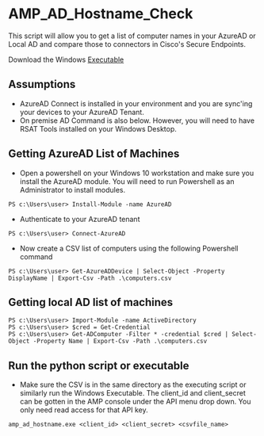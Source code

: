AMP_AD_Hostname_Check
=====================

This script will allow you to get a list of computer names in your AzureAD or Local AD and compare those to connectors in Cisco's Secure Endpoints.

Download the Windows [Executable](https://github.com/bluecough/AMP_AD_Hostname_check/releases/tag/v1)

## Assumptions


- AzureAD Connect is installed in your environment and you are sync'ing your devices to your AzureAD Tenant.
- On premise AD Command is also below. However, you will need to have RSAT Tools installed on your Windows Desktop.

## Getting AzureAD List of Machines

- Open a powershell on your Windows 10 workstation and make sure you install the AzureAD module. You will need to run Powershell as an Administrator to install modules.

```
PS c:\Users\user> Install-Module -name AzureAD
```
- Authenticate to your AzureAD tenant
```
PS c:\Users\user> Connect-AzureAD
```
- Now create a CSV list of computers using the following Powershell command
```
PS c:\Users\user> Get-AzureADDevice | Select-Object -Property DisplayName | Export-Csv -Path .\computers.csv
```

## Getting local AD list of machines
```
PS c:\Users\user> Import-Module -name ActiveDirectory
PS c:\Users\user> $cred = Get-Credential
PS c:\Users\user> Get-ADComputer -Filter * -credential $cred | Select-Object -Property Name | Export-Csv -Path .\computers.csv
```

## Run the python script or executable
- Make sure the CSV is in the same directory as the executing script or similarly run the Windows Executable. The client_id and client_secret can be gotten in the AMP console under the API menu drop down. You only need read access for that API key.

```
amp_ad_hostname.exe <client_id> <client_secret> <csvfile_name>
```
